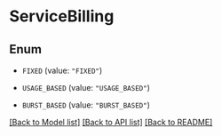 # ServiceBilling

## Enum


* `FIXED` (value: `"FIXED"`)

* `USAGE_BASED` (value: `"USAGE_BASED"`)

* `BURST_BASED` (value: `"BURST_BASED"`)


[[Back to Model list]](../README.md#documentation-for-models) [[Back to API list]](../README.md#documentation-for-api-endpoints) [[Back to README]](../README.md)


